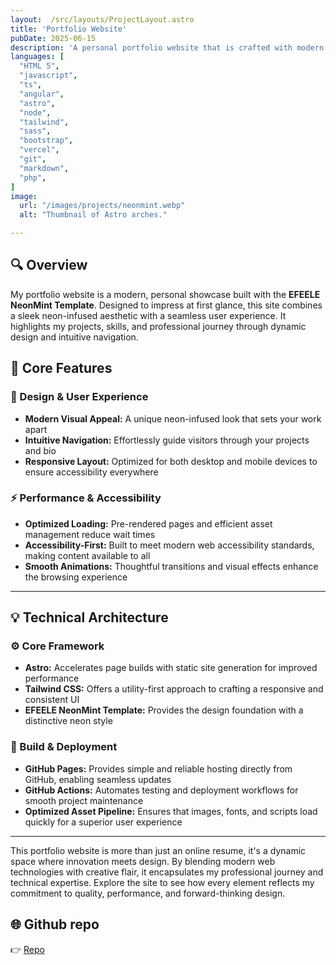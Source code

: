 ```yaml
---
layout:  /src/layouts/ProjectLayout.astro
title: 'Portfolio Website'
pubDate: 2025-06-15
description: 'A personal portfolio website that is crafted with modern web technologies and creative design to highlight my work.'
languages: [
  "HTML 5",
  "javascript",
  "ts",
  "angular",
  "astro",
  "node",
  "tailwind",
  "sass",
  "bootstrap",
  "vercel",
  "git",
  "markdown",
  "php",
]
image:
  url: "/images/projects/neonmint.webp"
  alt: "Thumbnail of Astro arches."

---
```


## 🔍 Overview  
My portfolio website is a modern, personal showcase built with the **EFEELE NeonMint Template**. Designed to impress at first glance, this site combines a sleek neon-infused aesthetic with a seamless user experience. It highlights my projects, skills, and professional journey through dynamic design and intuitive navigation.


## 🧩 Core Features  

### 🎨 Design & User Experience  
- **Modern Visual Appeal:** A unique neon-infused look that sets your work apart  
- **Intuitive Navigation:** Effortlessly guide visitors through your projects and bio  
- **Responsive Layout:** Optimized for both desktop and mobile devices to ensure accessibility everywhere  

### ⚡ Performance & Accessibility  
- **Optimized Loading:** Pre-rendered pages and efficient asset management reduce wait times  
- **Accessibility-First:** Built to meet modern web accessibility standards, making content available to all  
- **Smooth Animations:** Thoughtful transitions and visual effects enhance the browsing experience  

---

## 💡 Technical Architecture  

### ⚙️ Core Framework  
- **Astro:** Accelerates page builds with static site generation for improved performance  
- **Tailwind CSS:** Offers a utility-first approach to crafting a responsive and consistent UI  
- **EFEELE NeonMint Template:** Provides the design foundation with a distinctive neon style  

### 🚀 Build & Deployment  
- **GitHub Pages:** Provides simple and reliable hosting directly from GitHub, enabling seamless updates  
- **GitHub Actions:** Automates testing and deployment workflows for smooth project maintenance  
- **Optimized Asset Pipeline:** Ensures that images, fonts, and scripts load quickly for a superior user experience  

---



This portfolio website is more than just an online resume, it's a dynamic space where innovation meets design. By blending modern web technologies with creative flair, it encapsulates my professional journey and technical expertise. Explore the site to see how every element reflects my commitment to quality, performance, and forward-thinking design.


## 🌐 Github repo

👉 [Repo](https://github.com/Stefodan21/portfoliowebsite) 




